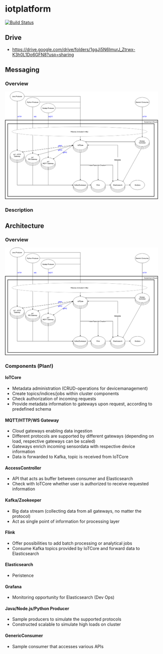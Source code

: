# iotplatform
[![Build Status](https://travis-ci.com/heldic/iotplatform.svg?token=UgRpWYHRU3yqYszd3B6x&branch=master)](https://travis-ci.com/heldic/iotplatform)

## Drive
- https://drive.google.com/drive/folders/1ggJi5N6ImurJ_Ztrwx-K3h0L1Do6GFN8?usp=sharing

## Messaging
### Overview
<img src="./doc/iotplatform.png" />

### Description
<tbd>

## Architecture
### Overview
<img src="./doc/iotplatform.png" />

### Components (Plan!)
#### IoTCore
- Metadata administration (CRUD-operations for devicemanagement)
- Create topics/indices/jobs within cluster components
- Check authorization of incoming requests
- Provide metadata information to gateways upon request, according to predefined schema

#### MQTT/HTTP/WS Gateway
- Cloud gateways enabling data ingestion
- Different protocols are supported by different gateways (depending on load, respective gateways can be scaled)
- Gateways enrich incoming sensordata with respective device information
- Data is forwarded to Kafka, topic is received from IoTCore

#### AccessController
- API that acts as buffer between consumer and Elasticsearch
- Check with IoTCore whether user is authorized to receive requested information

#### Kafka/Zookeeper
- Big data stream (collecting data from all gateways, no matter the protocol)
- Act as single point of information for processing layer

#### Flink
- Offer possibilities to add batch processing or analytical jobs
- Consume Kafka topics provided by IoTCore and forward data to Elasticsearch

#### Elasticsearch
- Peristence

#### Grafana
- Monitoring opportunity for Elasticsearch (Dev Ops)

#### Java/Node.js/Python Producer
- Sample producers to simulate the supported protocols
- Constructed scalable to simulate high loads on cluster

#### GenericConsumer
- Sample consumer that accesses various APIs
